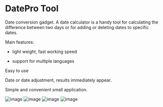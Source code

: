 DatePro Tool
===============

Date conversion gadget.
A date calculator is a handy tool for calculating the difference between two days or for adding or deleting dates to specific dates.

Main features:

- light weight, fast working speed

- support for multiple languages

Easy to use

Date or date adjustment, results immediately appear.

Simple and convenient small application.


![image](https://github.com/ntgod/DateProTool/blob/master/Resource/datepro2.png)
![image](https://github.com/ntgod/DateProTool/blob/master/Resource/datepro3.png)
![image](https://github.com/ntgod/DateProTool/blob/master/Resource/datepro4.png)
![image](https://github.com/ntgod/DateProTool/blob/master/Resource/datepro5.png)

<!--![image](https://github.com/ntgod/DateProTool /blob/master/DateProTool/Resource/datepro1.png)-->
<!--![video](https://github.com/ntgod/DateProTool /blob/master/DateProTool/Resource/1080x1920.mp4)-->

